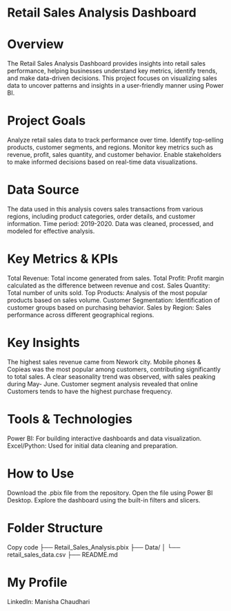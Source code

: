 # Retail Sales Analysis Dashboard
# Overview
The Retail Sales Analysis Dashboard provides insights into retail sales performance, helping businesses understand key metrics, identify trends, and make data-driven decisions. This project focuses on visualizing sales data to uncover patterns and insights in a user-friendly manner using Power BI.

# Project Goals
Analyze retail sales data to track performance over time.
Identify top-selling products, customer segments, and regions.
Monitor key metrics such as revenue, profit, sales quantity, and customer behavior.
Enable stakeholders to make informed decisions based on real-time data visualizations.

# Data Source
The data used in this analysis covers sales transactions from various regions, including product categories, order details, and customer information.
Time period: 2019-2020.
Data was cleaned, processed, and modeled for effective analysis.
 # Key Metrics & KPIs
Total Revenue: Total income generated from sales.
Total Profit: Profit margin calculated as the difference between revenue and cost.
Sales Quantity: Total number of units sold.
Top Products: Analysis of the most popular products based on sales volume.
Customer Segmentation: Identification of customer groups based on purchasing behavior.
Sales by Region: Sales performance across different geographical regions.

# Key Insights
The highest sales revenue came from Nework city.
Mobile phones & Copieas was the most popular among customers, contributing significantly to total sales.
A clear seasonality trend was observed, with sales peaking during May- June.
Customer segment analysis revealed that online Customers tends to have the highest purchase frequency.

# Tools & Technologies
Power BI: For building interactive dashboards and data visualization.
Excel/Python: Used for initial data cleaning and preparation.

# How to Use
Download the .pbix file from the repository.
Open the file using Power BI Desktop.
Explore the dashboard using the built-in filters and slicers.

# Folder Structure
Copy code
├── Retail_Sales_Analysis.pbix
├── Data/
│   └── retail_sales_data.csv
├── README.md

# My Profile
LinkedIn: Manisha Chaudhari
